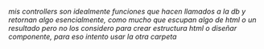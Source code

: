 _mis controllers son idealmente funciones que hacen llamados a la db y retornan algo esencialmente, como mucho que escupan algo de html o un resultado pero no los considero para crear estructura html o diseñar componente, para eso intento usar la otra carpeta_
